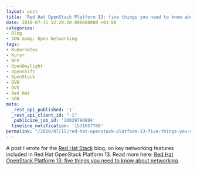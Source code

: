 ```yaml
---
layout: post
title: 'Red Hat OpenStack Platform 13: five things you need to know about networking'
date: 2018-07-15 12:29:20.000000000 +03:00
categories:
- Blog
- SDN &amp; Open Networking
tags:
- Kubernetes
- Kuryr
- NFV
- OpenDaylight
- OpenShift
- OpenStack
- OVN
- OVS
- Red Hat
- SDN
meta:
  _rest_api_published: '1'
  _rest_api_client_id: "-1"
  _publicize_job_id: '20029790884'
  timeline_notification: '1531657760'
permalink: "/2018/07/15/red-hat-openstack-platform-13-five-things-you-need-to-know-about-networking/"
---
```

A post I wrote for the [Red Hat Stack](http://redhatstackblog.redhat.com) blog, on key networking features included in Red Hat OpenStack Platform 13. Read more here: [Red Hat OpenStack Platform 13: five things you need to know about networking](https://redhatstackblog.redhat.com/2018/07/12/red-hat-openstack-platform-13-five-things-you-need-to-know-about-networking/).

